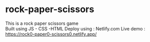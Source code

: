 # rock-paper-scissors
This is a rock paper scissors game <br>
Built using JS - CSS -HTML
Deploy using : Netlify.com
Live demo : https://rock0-paper0-scissors0.netlify.app/
